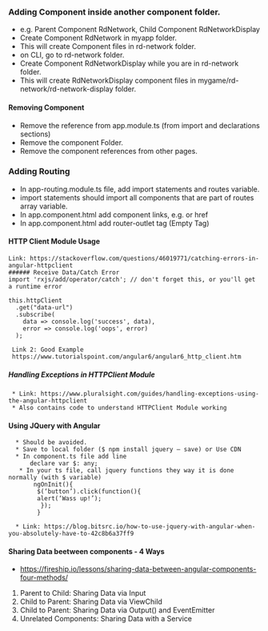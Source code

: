 
### Adding Component inside another component folder.
  * e.g. Parent Component RdNetwork, Child Component RdNetworkDisplay
  * Create Component RdNetwork in myapp folder.
  * This will create Component files in rd-network folder.
  * on CLI, go to rd-network folder.
  * Create Component RdNetworkDisplay while you are in rd-network folder.
  * This will create RdNetworkDisplay component files in mygame/rd-network/rd-network-display folder.

#### Removing Component

* Remove the reference from app.module.ts (from import and declarations sections)
* Remove the component Folder.
* Remove the component references from other pages.


### Adding Routing

 * In app-routing.module.ts file, add import statements and routes variable. 
 * import statements should import all components that are part of routes array variable.
 * In app.component.html add component links, e.g. <a> or href
 * In app.component.html add router-outlet tag (Empty Tag)
 
 
 #### HTTP Client Module Usage
    Link: https://stackoverflow.com/questions/46019771/catching-errors-in-angular-httpclient
    ###### Receive Data/Catch Error
    import 'rxjs/add/operator/catch'; // don't forget this, or you'll get a runtime error

    this.httpClient
      .get("data-url")
      .subscribe(
        data => console.log('success', data),
        error => console.log('oops', error)
      );
      
     Link 2: Good Example
     https://www.tutorialspoint.com/angular6/angular6_http_client.htm
      
##### Handling Exceptions in HTTPClient Module

     * Link: https://www.pluralsight.com/guides/handling-exceptions-using-the-angular-httpclient
     * Also contains code to understand HTTPClient Module working
      
     
 #### Using JQuery with Angular
      * Should be avoided.
      * Save to local folder ($ npm install jquery — save) or Use CDN
      * In component.ts file add line 
          declare var $: any;
       * In your ts file, call jquery functions they way it is done normally (with $ variable)
           ngOnInit(){
            $(‘button’).click(function(){
            alert(‘Wass up!’);
             });
            }
      
      * Link: https://blog.bitsrc.io/how-to-use-jquery-with-angular-when-you-absolutely-have-to-42c8b6a37ff9

#### Sharing Data beetween components - 4 Ways 
 * https://fireship.io/lessons/sharing-data-between-angular-components-four-methods/
 1. Parent to Child: Sharing Data via Input
 2. Child to Parent: Sharing Data via ViewChild
 3. Child to Parent: Sharing Data via Output() and EventEmitter
 4. Unrelated Components: Sharing Data with a Service
 
